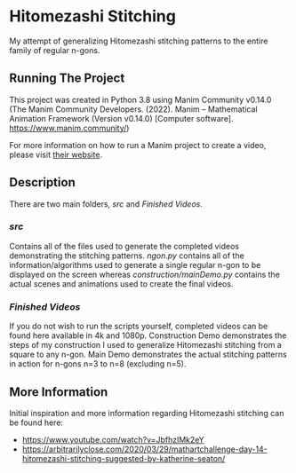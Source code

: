 # Hitomezashi Stitching
My attempt of generalizing Hitomezashi stitching patterns to the entire family of regular n-gons.

## Running The Project
This project was created in Python 3.8 using Manim Community v0.14.0 (The Manim Community Developers. (2022). Manim – Mathematical Animation Framework (Version v0.14.0) [Computer software]. https://www.manim.community/)

For more information on how to run a Manim project to create a video, please visit [their website](https://www.manim.community/).

## Description
There are two main folders, *src* and *Finished Videos*.

### *src*
Contains all of the files used to generate the completed videos demonstrating the stitching patterns. *ngon.py* contains all of the information/algorithms used to generate a single regular n-gon to be displayed on the screen whereas *construction/mainDemo.py* contains the actual scenes and animations used to create the final videos.

### *Finished Videos*
If you do not wish to run the scripts yourself, completed videos can be found here available in 4k and 1080p. Construction Demo demonstrates the steps of my construction I used to generalize Hitomezashi stitching from a square to any n-gon. Main Demo demonstrates the actual stitching patterns in action for n-gons n=3 to n=8 (excluding n=5).

## More Information
Initial inspiration and more information regarding Hitomezashi stitching can be found here:
- https://www.youtube.com/watch?v=JbfhzlMk2eY
- https://arbitrarilyclose.com/2020/03/29/mathartchallenge-day-14-hitomezashi-stitching-suggested-by-katherine-seaton/

